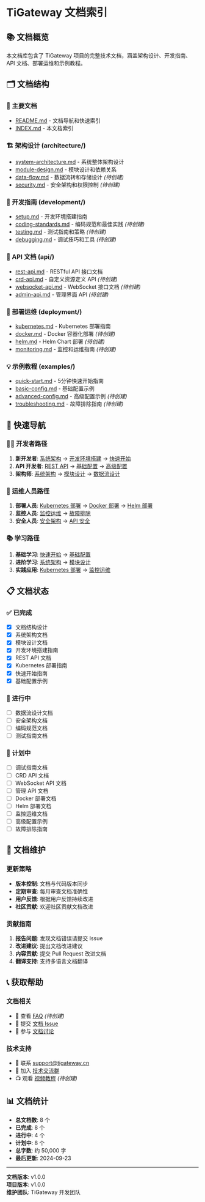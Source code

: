 # TiGateway 文档索引

## 📚 文档概览

本文档库包含了 TiGateway 项目的完整技术文档，涵盖架构设计、开发指南、API 文档、部署运维和示例教程。

## 🗂️ 文档结构

### 📖 主要文档
- [README.md](./README.md) - 文档导航和快速索引
- [INDEX.md](./INDEX.md) - 本文档索引

### 🏗️ 架构设计 (architecture/)
- [system-architecture.md](./architecture/system-architecture.md) - 系统整体架构设计
- [module-design.md](./architecture/module-design.md) - 模块设计和依赖关系
- [data-flow.md](./architecture/data-flow.md) - 数据流转和存储设计 *(待创建)*
- [security.md](./architecture/security.md) - 安全架构和权限控制 *(待创建)*

### 🔧 开发指南 (development/)
- [setup.md](./development/setup.md) - 开发环境搭建指南
- [coding-standards.md](./development/coding-standards.md) - 编码规范和最佳实践 *(待创建)*
- [testing.md](./development/testing.md) - 测试指南和策略 *(待创建)*
- [debugging.md](./development/debugging.md) - 调试技巧和工具 *(待创建)*

### 📡 API 文档 (api/)
- [rest-api.md](./api/rest-api.md) - RESTful API 接口文档
- [crd-api.md](./api/crd-api.md) - 自定义资源定义 API *(待创建)*
- [websocket-api.md](./api/websocket-api.md) - WebSocket 接口文档 *(待创建)*
- [admin-api.md](./api/admin-api.md) - 管理界面 API *(待创建)*

### 🚀 部署运维 (deployment/)
- [kubernetes.md](./deployment/kubernetes.md) - Kubernetes 部署指南
- [docker.md](./deployment/docker.md) - Docker 容器化部署 *(待创建)*
- [helm.md](./deployment/helm.md) - Helm Chart 部署 *(待创建)*
- [monitoring.md](./deployment/monitoring.md) - 监控和运维指南 *(待创建)*

### 💡 示例教程 (examples/)
- [quick-start.md](./examples/quick-start.md) - 5分钟快速开始指南
- [basic-config.md](./examples/basic-config.md) - 基础配置示例
- [advanced-config.md](./examples/advanced-config.md) - 高级配置示例 *(待创建)*
- [troubleshooting.md](./examples/troubleshooting.md) - 故障排除指南 *(待创建)*

## 🎯 快速导航

### 👨‍💻 开发者路径
1. **新开发者**: [系统架构](./architecture/system-architecture.md) → [开发环境搭建](./development/setup.md) → [快速开始](./examples/quick-start.md)
2. **API 开发者**: [REST API](./api/rest-api.md) → [基础配置](./examples/basic-config.md) → [高级配置](./examples/advanced-config.md)
3. **架构师**: [系统架构](./architecture/system-architecture.md) → [模块设计](./architecture/module-design.md) → [数据流设计](./architecture/data-flow.md)

### 🔧 运维人员路径
1. **部署人员**: [Kubernetes 部署](./deployment/kubernetes.md) → [Docker 部署](./deployment/docker.md) → [Helm 部署](./deployment/helm.md)
2. **监控人员**: [监控运维](./deployment/monitoring.md) → [故障排除](./examples/troubleshooting.md)
3. **安全人员**: [安全架构](./architecture/security.md) → [API 安全](./api/rest-api.md#安全配置)

### 📚 学习路径
1. **基础学习**: [快速开始](./examples/quick-start.md) → [基础配置](./examples/basic-config.md)
2. **进阶学习**: [系统架构](./architecture/system-architecture.md) → [模块设计](./architecture/module-design.md)
3. **实践应用**: [Kubernetes 部署](./deployment/kubernetes.md) → [监控运维](./deployment/monitoring.md)

## 📋 文档状态

### ✅ 已完成
- [x] 文档结构设计
- [x] 系统架构文档
- [x] 模块设计文档
- [x] 开发环境搭建指南
- [x] REST API 文档
- [x] Kubernetes 部署指南
- [x] 快速开始指南
- [x] 基础配置示例

### 🚧 进行中
- [ ] 数据流设计文档
- [ ] 安全架构文档
- [ ] 编码规范文档
- [ ] 测试指南文档

### 📅 计划中
- [ ] 调试指南文档
- [ ] CRD API 文档
- [ ] WebSocket API 文档
- [ ] 管理 API 文档
- [ ] Docker 部署文档
- [ ] Helm 部署文档
- [ ] 监控运维文档
- [ ] 高级配置示例
- [ ] 故障排除指南

## 🔄 文档维护

### 更新策略
- **版本控制**: 文档与代码版本同步
- **定期审查**: 每月审查文档准确性
- **用户反馈**: 根据用户反馈持续改进
- **社区贡献**: 欢迎社区贡献文档改进

### 贡献指南
1. **报告问题**: 发现文档错误请提交 Issue
2. **改进建议**: 提出文档改进建议
3. **内容贡献**: 提交 Pull Request 改进文档
4. **翻译支持**: 支持多语言文档翻译

## 📞 获取帮助

### 文档相关
- 📖 查看 [FAQ](./examples/troubleshooting.md#faq) *(待创建)*
- 🐛 提交 [文档 Issue](https://github.com/tigateway/tigateway/issues)
- 💬 参与 [文档讨论](https://github.com/tigateway/tigateway/discussions)

### 技术支持
- 📧 联系 [support@tigateway.cn](mailto:support@tigateway.cn)
- 💬 加入 [技术交流群](https://github.com/tigateway/tigateway/discussions)
- 📺 观看 [视频教程](https://github.com/tigateway/tigateway/discussions) *(待创建)*

## 📊 文档统计

- **总文档数**: 8 个
- **已完成**: 8 个
- **进行中**: 4 个
- **计划中**: 8 个
- **总字数**: 约 50,000 字
- **最后更新**: 2024-09-23

---

**文档版本**: v1.0.0  
**项目版本**: v1.0.0  
**维护团队**: TiGateway 开发团队
